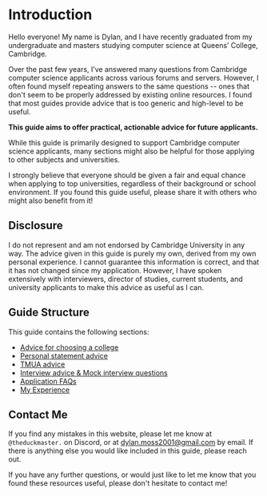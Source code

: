 # Introduction

Hello everyone! My name is Dylan, and I have recently graduated from my undergraduate and masters studying computer science at Queens’ College, Cambridge.

Over the past few years, I’ve answered many questions from Cambridge computer science applicants across various forums and servers. However, I often found myself repeating answers to the same questions -- ones that don't seem to be properly addressed by existing online resources. I found that most guides provide advice that is too generic and high-level to be useful.

**This guide aims to offer practical, actionable advice for future applicants.** 

While this guide is primarily designed to support Cambridge computer science applicants, many sections might also be helpful for those applying to other subjects and universities. 

I strongly believe that everyone should be given a fair and equal chance when applying to top universities, regardless of their background or school environment. If you found this guide useful, please share it with others who might also benefit from it!

## Disclosure

I do not represent and am not endorsed by Cambridge University in any way. The advice given in this guide is purely my own, derived from my own personal experience. I cannot guarantee this information is correct, and that it has not changed since my application. However, I have spoken extensively with interviewers, director of studies, current students, and university applicants to make this advice as useful as I can. 

## Guide Structure 

This guide contains the following sections: 
- [Advice for choosing a college](choosing-a-college/)
- [Personal statement advice](personal-statement/)
- [TMUA advice](tmua/)
- [Interview advice & Mock interview questions](interview-advice/)
- [Application FAQs](application-faqs/)
- [My Experience](my-experience/)

<!-- If there are any words you do not understand in this guide, please refer to the [glossary](/glossary/). -->

## Contact Me

If you find any mistakes in this website, please let me know at `@theduckmaster.` on Discord, or at dylan.moss2001@gmail.com by email. If there is anything else you would like included in this guide, please reach out.

If you have any further questions, or would just like to let me know that you found these resources useful, please don't hesitate to contact me!
